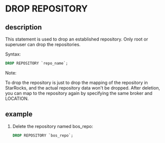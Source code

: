 # DROP REPOSITORY

## description

This statement is used to drop an established repository. Only root or superuser can drop the repositories.

Syntax:

```sql
DROP REPOSITORY `repo_name`;
```

Note:

To drop the repository is just to drop the mapping of the repository in StarRocks, and the actual repository data won't be dropped. After deletion, you can map to the repository again by specifying the same broker and LOCATION.

## example

1. Delete the repository named bos_repo:

    ```sql
    DROP REPOSITORY `bos_repo`;
    ```
